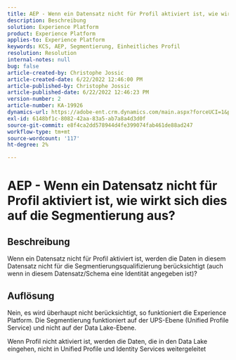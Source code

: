 ```yaml
---
title: AEP - Wenn ein Datensatz nicht für Profil aktiviert ist, wie wirkt sich dies auf die Segmentierung aus?
description: Beschreibung
solution: Experience Platform
product: Experience Platform
applies-to: Experience Platform
keywords: KCS, AEP, Segmentierung, Einheitliches Profil
resolution: Resolution
internal-notes: null
bug: false
article-created-by: Christophe Jossic
article-created-date: 6/22/2022 12:46:00 PM
article-published-by: Christophe Jossic
article-published-date: 6/22/2022 12:46:23 PM
version-number: 2
article-number: KA-19926
dynamics-url: https://adobe-ent.crm.dynamics.com/main.aspx?forceUCI=1&pagetype=entityrecord&etn=knowledgearticle&id=203a4843-29f2-ec11-bb3d-6045bd0158c7
exl-id: 6148bf1c-8082-42aa-83a5-ab7a8a4d3d0f
source-git-commit: e8f4ca2dd578944d4fe399074fab461de88ad247
workflow-type: tm+mt
source-wordcount: '117'
ht-degree: 2%

---
```


# AEP - Wenn ein Datensatz nicht für Profil aktiviert ist, wie wirkt sich dies auf die Segmentierung aus?

## Beschreibung

Wenn ein Datensatz nicht für Profil aktiviert ist, werden die Daten in diesem Datensatz nicht für die Segmentierungsqualifizierung berücksichtigt (auch wenn in diesem Datensatz/Schema eine Identität angegeben ist)?

## Auflösung


Nein, es wird überhaupt nicht berücksichtigt, so funktioniert die Experience Platform. Die Segmentierung funktioniert auf der UPS-Ebene (Unified Profile Service) und nicht auf der Data Lake-Ebene.

Wenn Profil nicht aktiviert ist, werden die Daten, die in den Data Lake eingehen, nicht in Unified Profile und Identity Services weitergeleitet
